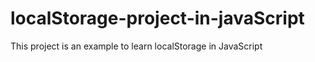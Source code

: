 # localStorage-project-in-javaScript
This project is an example to learn localStorage in JavaScript
